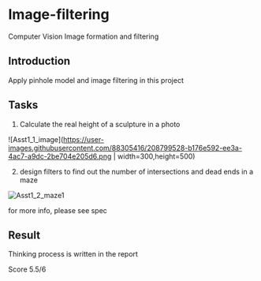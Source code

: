 # Image-filtering
Computer Vision Image formation and filtering

## Introduction
Apply pinhole model and image filtering in this project

## Tasks
1. Calculate the real height of a sculpture in a photo

![Asst1_1_image](https://user-images.githubusercontent.com/88305416/208799528-b176e592-ee3a-4ac7-a9dc-2be704e205d6.png | width=300,height=500)


2. design filters to find out the number of intersections and dead ends in a maze

![Asst1_2_maze1](https://user-images.githubusercontent.com/88305416/208799549-6033e991-cfa6-4d98-8e8d-e361ccadb553.png)



for more info, please see spec

## Result
Thinking process is written in the report

Score 5.5/6
